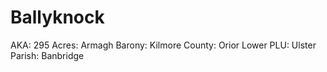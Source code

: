 # Ballyknock

AKA: 295
Acres: Armagh
Barony: Kilmore
County: Orior Lower
PLU: Ulster
Parish: Banbridge